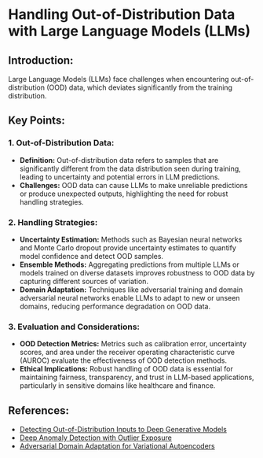 # Handling Out-of-Distribution Data with Large Language Models (LLMs)

## Introduction:
Large Language Models (LLMs) face challenges when encountering out-of-distribution (OOD) data, which deviates significantly from the training distribution. 

## Key Points:

### 1. Out-of-Distribution Data:
- **Definition:** Out-of-distribution data refers to samples that are significantly different from the data distribution seen during training, leading to uncertainty and potential errors in LLM predictions.
- **Challenges:** OOD data can cause LLMs to make unreliable predictions or produce unexpected outputs, highlighting the need for robust handling strategies.

### 2. Handling Strategies:
- **Uncertainty Estimation:** Methods such as Bayesian neural networks and Monte Carlo dropout provide uncertainty estimates to quantify model confidence and detect OOD samples.
- **Ensemble Methods:** Aggregating predictions from multiple LLMs or models trained on diverse datasets improves robustness to OOD data by capturing different sources of variation.
- **Domain Adaptation:** Techniques like adversarial training and domain adversarial neural networks enable LLMs to adapt to new or unseen domains, reducing performance degradation on OOD data.

### 3. Evaluation and Considerations:
- **OOD Detection Metrics:** Metrics such as calibration error, uncertainty scores, and area under the receiver operating characteristic curve (AUROC) evaluate the effectiveness of OOD detection methods.
- **Ethical Implications:** Robust handling of OOD data is essential for maintaining fairness, transparency, and trust in LLM-based applications, particularly in sensitive domains like healthcare and finance.

## References:
- [Detecting Out-of-Distribution Inputs to Deep Generative Models](https://arxiv.org/abs/1910.02108)
- [Deep Anomaly Detection with Outlier Exposure](https://arxiv.org/abs/1812.04606)
- [Adversarial Domain Adaptation for Variational Autoencoders](https://arxiv.org/abs/2003.08963)

